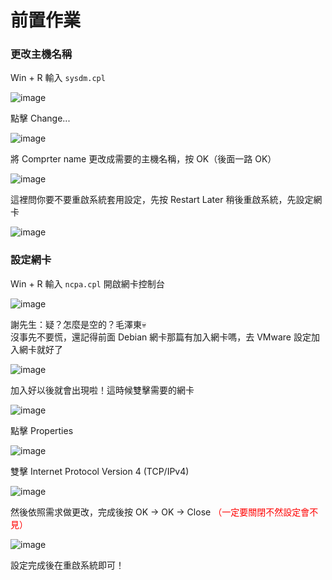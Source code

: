 # 前置作業

### 更改主機名稱

Win + R 輸入 `sysdm.cpl`

![image](Files/前置作業/1.png)

點擊 Change...

![image](Files/前置作業/2.png)

將 Comprter name 更改成需要的主機名稱，按 OK（後面一路 OK）

![image](Files/前置作業/3.png)

這裡問你要不要重啟系統套用設定，先按 Restart Later 稍後重啟系統，先設定網卡

![image](Files/前置作業/4.png)

### 設定網卡

Win + R 輸入 `ncpa.cpl` 開啟網卡控制台

![image](Files/前置作業/5.png)

謝先生：疑？怎麼是空的？毛澤東💀</br>
沒事先不要慌，還記得前面 Debian 網卡那篇有加入網卡嗎，去 VMware 設定加入網卡就好了

![image](Files/前置作業/6.png)

加入好以後就會出現啦！這時候雙擊需要的網卡

![image](Files/前置作業/7.png)

點擊 Properties

![image](Files/前置作業/8.png)

雙擊 Internet Protocol Version 4 (TCP/IPv4)

![image](Files/前置作業/9.png)

然後依照需求做更改，完成後按 OK -> OK -> Close <font color=red>（一定要關閉不然設定會不見）</font>

![image](Files/前置作業/10.png)

設定完成後在重啟系統即可！
